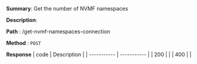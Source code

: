 **Summary**: Get the number of NVMF namespaces

**Description**:

**Path** : /get-nvmf-namespaces-connection

**Method** : `POST`

**Response**
| code      | Description |
| ----------- | ----------- |
|  200   |       |
|  400   |       |

